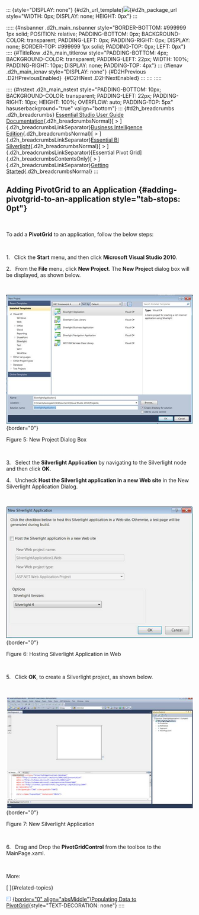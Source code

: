 ::: {style="DISPLAY: none"}
[](ms-xhelp:///?Id=d2h_url_template){#d2h_url_template}![](!package_url!){#d2h_package_url style="WIDTH: 0px; DISPLAY: none; HEIGHT: 0px"}
:::

::::: {#nsbanner .d2h_main_nsbanner style="BORDER-BOTTOM: #999999 1px solid; POSITION: relative; PADDING-BOTTOM: 0px; BACKGROUND-COLOR: transparent; PADDING-LEFT: 0px; PADDING-RIGHT: 0px; DISPLAY: none; BORDER-TOP: #999999 1px solid; PADDING-TOP: 0px; LEFT: 0px"}
:::: {#TitleRow .d2h_main_titlerow style="PADDING-BOTTOM: 4px; BACKGROUND-COLOR: transparent; PADDING-LEFT: 22px; WIDTH: 100%; PADDING-RIGHT: 10px; DISPLAY: none; PADDING-TOP: 4px"}
::: {#ienav .d2h_main_ienav style="DISPLAY: none"}
[](ms-xhelp:///?Id=e3f777cd-a1fb-4cf8-b241-47b84d38df71){#D2HPrevious .D2HPreviousEnabled}  [](ms-xhelp:///?Id=a3f63204-b6a8-40cb-8ea5-2dd2658e44c4){#D2HNext .D2HNextEnabled}
:::
::::
:::::

:::: {#nstext .d2h_main_nstext style="PADDING-BOTTOM: 10px; BACKGROUND-COLOR: transparent; PADDING-LEFT: 22px; PADDING-RIGHT: 10px; HEIGHT: 100%; OVERFLOW: auto; PADDING-TOP: 5px" hasuserbackground="true" valign="bottom"}
::: {#d2h_breadcrumbs .d2h_breadcrumbs}
[Essential Studio User Guide Documentation](ms-xhelp:///?Id=12457748-09e3-4d74-a240-8e049cedf030){.d2h_breadcrumbsNormal}[ \> ]{.d2h_breadcrumbsLinkSeparator}[Business Intelligence Edition](ms-xhelp:///?Id=fdf33dd8-62b2-47b9-ad7b-fc50e590bca5){.d2h_breadcrumbsNormal}[ \> ]{.d2h_breadcrumbsLinkSeparator}[Essential BI Silverlight](ms-xhelp:///?Id=c006b39c-6aa2-4637-b7de-3e7b6cb3f9f9){.d2h_breadcrumbsNormal}[ \> ]{.d2h_breadcrumbsLinkSeparator}[Essential Pivot Grid]{.d2h_breadcrumbsContentsOnly}[ \> ]{.d2h_breadcrumbsLinkSeparator}[Getting Started](ms-xhelp:///?Id=bf406e0f-e28e-46a9-a872-ae5e60743686){.d2h_breadcrumbsNormal}
:::

## Adding PivotGrid to an Application {#adding-pivotgrid-to-an-application style="tab-stops: 0pt"}

 

To add a **PivotGrid** to an application, follow the below steps:

 

1.   Click the **Start** menu, and then click **Microsoft Visual Studio 2010**.

2.   From the **File** menu, click **New Project**. The **New Project** dialog box will be displayed, as shown below.

 

![](ImagesExt/image36_5.jpg){border="0"}

Figure 5: New Project Dialog Box

 

3.   Select the **Silverlight Application** by navigating to the Silverlight node and then click **OK**.

4.   Uncheck **Host the Silverlight application in a new Web site** in the New Silverlight Application Dialog.

 

![Description: C:\\Users\\dwarageshmb\\Desktop\\Vol 4 Docs\\Images\\PivotGrid SL\\Hosting.png](ImagesExt/image36_6.jpg){border="0"}

Figure 6: Hosting Silverlight Application in Web

 

5.   Click **OK**, to create a Silverlight project, as shown below.

 

![Description: C:\\Users\\dwarageshmb\\Desktop\\Vol 4 Docs\\Images\\PivotGrid SL\\SL App.png](ImagesExt/image36_7.jpg){border="0"}

Figure 7: New Silverlight Application

 

6.   Drag and Drop the **PivotGridControl** from the toolbox to the MainPage.xaml.

 

More:

[ ]{#related-topics}

[![](button.gif){border="0" align="absMiddle"}Populating Data to PivotGrid](ms-xhelp:///?Id=a3f63204-b6a8-40cb-8ea5-2dd2658e44c4){style="TEXT-DECORATION: none"}
::::
